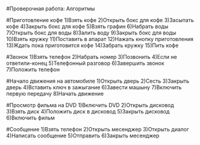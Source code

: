 
#Проверочная работа: Алгоритмы


 #Приготовление кофе
    1)Взять кофе
    2)Открыть бокс для кофе
    3)Засыпать кофе
    4)Закрыть бокс для кофе
    5)Взять графин
    6)Набрать воды
    7)Открыть бокс для воды
    8)Залить воду
    9)Закрыть бокс для воды
    10)Взять кружку
    11)Поставить в апарат
    12)Нажать кнопку приготовления
    13)Ждать пока приготовится кофе
    14)Забрать кружку
    15)Пить кофе
    
 #Звонок
    1)Взять телефон
    2)Набрать номер
    3)Позвонить
    4)Если не ответили-конец
    5)Телефонный разговор
    6)Завершить звонок
    7)Положить телефон
  
 #Начало движения на автомобиле
    1)Открыть дверь
    2)Сесть
    3)Закрыть дверь
    4)Вставить ключ в зажыгание
    6)Завести машыну
    7)Включить первую передачу
    8)Начать движение
 
 #Просмотр фильма на DVD
    1)Включить DVD
    2)Открыть дисковод
    3)Взять диск
    4)Положить диск в дисковод
    5)Закрыть дисковод
    6)Включить фильм
  
 #Сообщение
    1)Взять телефон
    2)Открыть месенджер
    3)Открыть диалог
    4)Написать сообщение
    5)Отправить
    6)Закрыть месенджер
 
  
  
   


  
